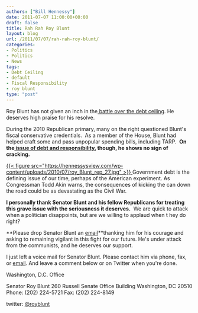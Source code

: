 ```yaml
---
authors: ["Bill Hennessy"]
date: 2011-07-07 11:00:00+00:00
draft: false
title: Rah Rah Roy Blunt
layout: blog
url: /2011/07/07/rah-rah-roy-blunt/
categories:
- Politics
- Politics
- News
tags:
- Debt Ceiling
- default
- Fiscal Responsibility
- roy blunt
type: "post"
---
```


Roy Blunt has not given an inch in the[ battle over the debt ceiling](https://blunt.senate.gov/public/index.cfm/news?ContentRecord_id=5f89c035-3ba3-4c5b-93bd-5709588604c1). He deserves high praise for his resolve.

During the 2010 Republican primary, many on the right questioned Blunt's fiscal conservative credentials.  As a member of the House, Blunt had helped craft some and pass unpopular spending bills, including TARP.  **On the[ issue of debt and responsibility](https://ozarksfirst.com/fulltext?nxd_id=457687), though, he shows no sign of cracking.**

[{{< figure src="https://hennessysview.com/wp-content/uploads/2010/07/roy_Blunt_rep_27.jpg" >}}
](https://hennessysview.com/wp-content/uploads/2010/07/roy_Blunt_rep_27.jpg)Government debt is the defining issue of our time, perhaps of the American experiment. As Congressman Todd Akin warns, the consequences of kicking the can down the road could be as devastating as the Civil War.

**I personally thank Senator Blunt and his fellow Republicans for treating this grave issue with the seriousness it deserves.**  We are quick to attack when a politician disappoints, but are we willing to applaud when t hey do right?

**Please drop Senator Blunt an [email](https://blunt.senate.gov/public/index.cfm/contact-form?p=contact)**thanking him for his courage and asking to remaining vigilant in this fight for our future. He's under attack from the communists, and he deserves our support.

I just left a voice mail for Senator Blunt. Please contact him via phone, fax, or [email](https://blunt.senate.gov/public/index.cfm/contact). And leave a comment below or on Twitter when you're done.

Washington, D.C. Office





Senator Roy Blunt
260 Russell Senate Office Building
Washington, DC 20510
Phone: (202) 224-5721
Fax: (202) 224-8149

twitter: [@royblunt](https://twitter.com/royblunt)




